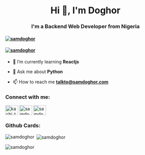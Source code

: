 <h1 align="center">Hi 👋, I'm Doghor</h1>
<h3 align="center">I'm a Backend Web Developer from Nigeria</h3>
<!--
<p align="left"> <img src="https://komarev.com/ghpvc/?username=samdoghor&label=Profile%20views&color=274472&style=for-the-badge" alt="samdoghor" /> </p>
<p align="left"> <a href="https://github.com/ryo-ma/github-profile-trophy"><img src="https://github-profile-trophy.vercel.app/?username=samdoghor" alt="samdoghor" /></a> </p>
-->
<h4 align="left"> <a href="https://twitter.com/samdoghor" target="blank"><img src="https://img.shields.io/twitter/follow/samdoghor?logo=twitter&style=for-the-badge" alt="samdoghor" /></a> </h4>

<h4 align="left"> <a href="https://stackoverflow.com/users/11887267" target="blank"><img src="https://img.shields.io/stackexchange/stackoverflow/r/11887267?color=%23111111" alt="samdoghor" /></a> </h4>

- 🌱 I’m currently learning **Reactjs**

- 💬 Ask me about **Python**

- 📫 How to reach me **talkto@samdoghor.com**

<h3 align="left">Connect with me:</h3>
<p align="left">
<a href="https://instagram.com/samdoghor" target="blank"><img align="center" src="https://raw.githubusercontent.com/rahuldkjain/github-profile-readme-generator/master/src/images/icons/Social/instagram.svg" alt="kachi_the_human" height="30" width="40" /></a>
<a href="https://twitter.com/samdoghor" target="blank"><img align="center" src="https://raw.githubusercontent.com/rahuldkjain/github-profile-readme-generator/master/src/images/icons/Social/twitter.svg" alt="samdoghor" height="30" width="40" /></a>
<a href="https://linkedin.com/in/samdoghor" target="blank"><img align="center" src="https://raw.githubusercontent.com/rahuldkjain/github-profile-readme-generator/master/src/images/icons/Social/linked-in-alt.svg" alt="samdoghor" height="30" width="40" /></a>
</p>

<h3 align="left">Github Cards:</h3>
<p><img align="left" src="https://github-readme-stats.vercel.app/api/top-langs?username=samdoghor&show_icons=true&locale=en&layout=compact" alt="samdoghor"  /></p>
<p>&nbsp;<img align="center" src="https://github-readme-stats.vercel.app/api?username=samdoghor&show_icons=true&locale=en" alt="samdoghor" /></p>
<p><img align="center" src="https://github-readme-streak-stats.herokuapp.com/?user=samdoghor&" alt="samdoghor"  /></p>

<!--
**samdoghor/samdoghor** is a ✨ _special_ ✨ repository because its `README.md` (this file) appears on your GitHub profile.

Here are some ideas to get you started:

- 🔭 I’m currently working on ...
- 🌱 I’m currently learning ...
- 👯 I’m looking to collaborate on ...
- 🤔 I’m looking for help with ...
- 💬 Ask me about ...
- 📫 How to reach me: ...
- 😄 Pronouns: ...
- ⚡ Fun fact: ...
-->
